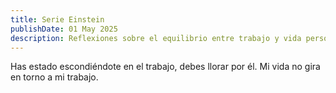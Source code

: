 ```yaml
---
title: Serie Einstein
publishDate: 01 May 2025
description: Reflexiones sobre el equilibrio entre trabajo y vida personal.
---
```


Has estado escondiéndote en el trabajo, debes llorar por él. Mi vida no gira en torno a mi trabajo.
